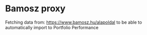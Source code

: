 # Bamosz proxy

Fetching data from: https://www.bamosz.hu/alapoldal to be able to automatically import to Portfolio Performance
